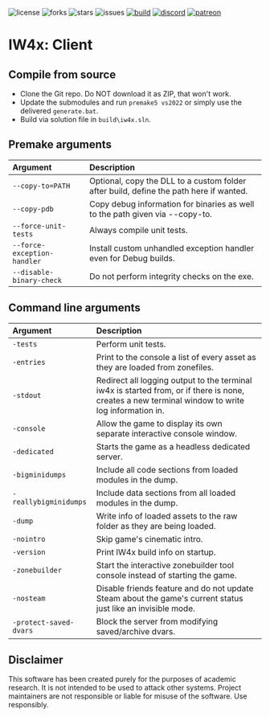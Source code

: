 ![license](https://img.shields.io/github/license/IW4x/iw4x-client.svg)
![forks](https://img.shields.io/github/forks/IW4x/iw4x-client.svg)
![stars](https://img.shields.io/github/stars/IW4x/iw4x-client.svg)
![issues](https://img.shields.io/github/issues/IW4x/iw4x-client.svg)
[![build](https://github.com/XLabsProject/iw4x-client/workflows/Build/badge.svg)](https://github.com/XLabsProject/iw4x-client/actions)
[![discord](https://img.shields.io/endpoint?url=https://momo5502.com/iw4x/members-badge.php)](https://discord.gg/sKeVmR3)
[![patreon](https://img.shields.io/badge/patreon-support-blue.svg?logo=patreon)](https://www.patreon.com/xlabsproject)

# IW4x: Client

## Compile from source

- Clone the Git repo. Do NOT download it as ZIP, that won't work.
- Update the submodules and run `premake5 vs2022` or simply use the delivered `generate.bat`.
- Build via solution file in `build\iw4x.sln`.

## Premake arguments

| Argument                    | Description                                    |
|:----------------------------|:-----------------------------------------------|
| `--copy-to=PATH`            | Optional, copy the DLL to a custom folder after build, define the path here if wanted. |
| `--copy-pdb`                | Copy debug information for binaries as well to the path given via --copy-to. |
| `--force-unit-tests`        | Always compile unit tests.                     |
| `--force-exception-handler` | Install custom unhandled exception handler even for Debug builds. |
| `--disable-binary-check`    | Do not perform integrity checks on the exe. |

## Command line arguments

| Argument                | Description                                    |
|:------------------------|:-----------------------------------------------|
| `-tests`                | Perform unit tests.                            |
| `-entries`              | Print to the console a list of every asset as they are loaded from zonefiles. |
| `-stdout`               | Redirect all logging output to the terminal iw4x is started from, or if there is none, creates a new terminal window to write log information in. |
| `-console`              | Allow the game to display its own separate interactive console window. |
| `-dedicated`            | Starts the game as a headless dedicated server. |
| `-bigminidumps`         | Include all code sections from loaded modules in the dump. |
| `-reallybigminidumps`   | Include data sections from all loaded modules in the dump. |
| `-dump`                 | Write info of loaded assets to the raw folder as they are being loaded. |
| `-nointro`              | Skip game's cinematic intro.                   |
| `-version`              | Print IW4x build info on startup.              |
| `-zonebuilder`          | Start the interactive zonebuilder tool console instead of starting the game. |
| `-nosteam`              | Disable friends feature and do not update Steam about the game's current status just like an invisible mode. |
| `-protect-saved-dvars`  | Block the server from modifying saved/archive dvars. |


## Disclaimer

This software has been created purely for the purposes of
academic research. It is not intended to be used to attack
other systems. Project maintainers are not responsible or
liable for misuse of the software. Use responsibly.
